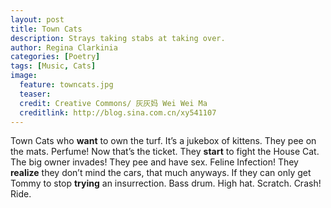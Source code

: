 ```yaml
---
layout: post
title: Town Cats
description: Strays taking stabs at taking over.
author: Regina Clarkinia
categories: [Poetry]
tags: [Music, Cats]
image:
  feature: towncats.jpg
  teaser:
  credit: Creative Commons/ 灰灰妈 Wei Wei Ma
  creditlink: http://blog.sina.com.cn/xy541107
---
```



Town Cats who **want** to own the turf.
It’s a jukebox of kittens.
They pee on the mats. Perfume!
Now that’s the ticket.
They **start** to fight the House Cat.
The big owner invades!
They pee and have sex. Feline Infection!
They **realize** they don’t mind the cars, that much anyways.
If they can only get Tommy to stop **trying** an insurrection.
Bass drum. High hat. Scratch. Crash! Ride.

